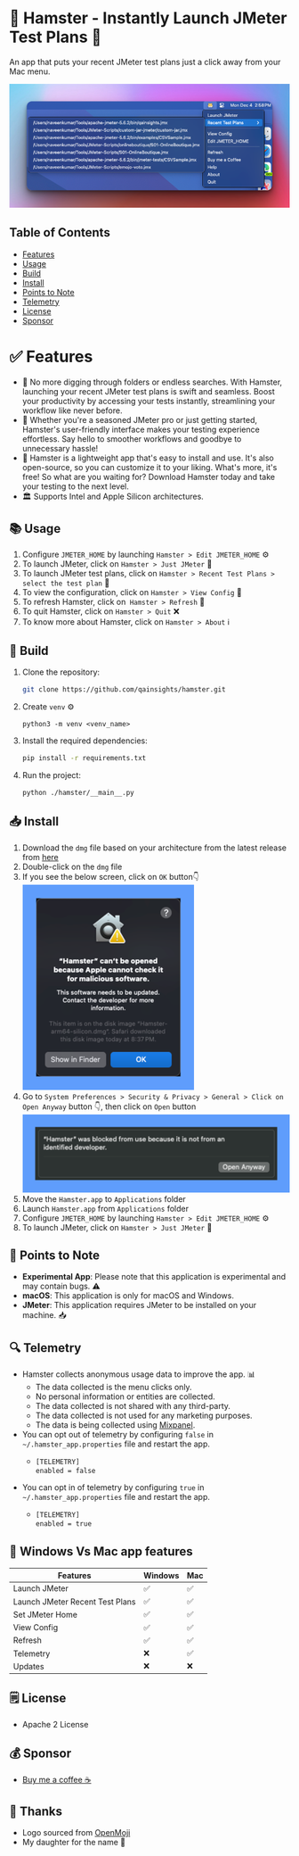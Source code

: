 # 🐹 Hamster - Instantly Launch JMeter Test Plans 🚀

An app that puts your recent JMeter test plans just a click away from your Mac menu.

![Hamster - Instantly Launch JMeter Test Plans](./assets/Hamster.png)

## Table of Contents

- [Features](#-features)
- [Usage](#-usage)
- [Build](#-build)
- [Install](#-install)
- [Points to Note](#-points-to-note)
- [Telemetry](#-telemetry)
- [License](#-license)
- [Sponsor](#-sponsor)

# ✅ Features
- 🎯 No more digging through folders or endless searches. With Hamster, launching your recent JMeter test plans is swift and seamless. Boost your productivity by accessing your tests instantly, streamlining your workflow like never before.
- 🌟 Whether you're a seasoned JMeter pro or just getting started, Hamster's user-friendly interface makes your testing experience effortless. Say hello to smoother workflows and goodbye to unnecessary hassle!
- 🚀 Hamster is a lightweight app that's easy to install and use. It's also open-source, so you can customize it to your liking. What's more, it's free! So what are you waiting for? Download Hamster today and take your testing to the next level.
- 🏛️ Supports Intel and Apple Silicon architectures.

## 📚 Usage

1. Configure `JMETER_HOME` by launching `Hamster > Edit JMETER_HOME` ⚙️
2. To launch JMeter, click on `Hamster > Just JMeter` 🚀
3. To launch JMeter test plans, click on `Hamster > Recent Test Plans > select the test plan` 🚀
4. To view the configuration, click on `Hamster > View Config` 👀
5. To refresh Hamster, click on` Hamster > Refresh` 🔄
6. To quit Hamster, click on `Hamster > Quit` ❌
7. To know more about Hamster, click on `Hamster > About` ℹ️

## 🚀 Build

1. Clone the repository:

    ```bash
    git clone https://github.com/qainsights/hamster.git
    ```
2. Create `venv` ⚙️

    ```
    python3 -m venv <venv_name>
    ```
3. Install the required dependencies:

    ```bash
    pip install -r requirements.txt
    ```
4. Run the project:
    ```bash
    python ./hamster/__main__.py
    ```

## 📥 Install

1. Download the `dmg` file based on your architecture from the latest release from [here](https://github.com/QAInsights/hamster/releases)
2. Double-click on the `dmg` file
3. If you see the below screen, click on `OK` button👇    
    ![Hamster - Security Warning](./assets/SecurityWarning.png)
4. Go to `System Preferences > Security & Privacy > General > Click on Open Anyway` button 👇, then click on `Open` button    
    ![Hamster - Open Anyway](./assets/OpenAnyway.png)
5. Move the `Hamster.app` to `Applications` folder
6. Launch `Hamster.app` from `Applications` folder
7. Configure `JMETER_HOME` by launching `Hamster > Edit JMETER_HOME` ⚙️
8. To launch JMeter, click on `Hamster > Just JMeter` 🚀

## 🎯 Points to Note

- **Experimental App**: Please note that this application is experimental and may contain bugs. ⚠️
- **macOS**: This application is only for macOS and Windows.
- **JMeter**: This application requires JMeter to be installed on your machine. 📥

## 🔍 Telemetry

- Hamster collects anonymous usage data to improve the app. 📊
  - The data collected is the menu clicks only.
  - No personal information or entities are collected.
  - The data collected is not shared with any third-party.
  - The data collected is not used for any marketing purposes.
  - The data is being collected using [Mixpanel](https://mixpanel.com).
- You can opt out of telemetry by configuring `false` in `~/.hamster_app.properties` file and restart the app.
  - ```commandline
    [TELEMETRY]
    enabled = false
    ```
- You can opt in of telemetry by configuring `true` in `~/.hamster_app.properties` file and restart the app.
  - ```commandline
    [TELEMETRY]
    enabled = true
    ```

## 🧩 Windows Vs Mac app features

| Features                        | Windows | Mac |
|---------------------------------|---------|-----|
| Launch JMeter                   | ✅       | ✅   |
| Launch JMeter Recent Test Plans | ✅       | ✅   |
| Set JMeter Home                 | ✅       | ✅   |
| View Config                     | ✅       | ✅   |
| Refresh                         | ✅       | ✅   |
| Telemetry                       | ❌       | ✅   |
| Updates                         | ❌       | ❌  |


## 🗒️ License
- Apache 2 License

## 💰 Sponsor
- [Buy me a coffee ☕](https://www.buymeacoffee.com/qainsights)

## 🙏 Thanks
- Logo sourced from [OpenMoji](https://openmoji.org/library/emoji-1F439/)
- My daughter for the name 🐹
